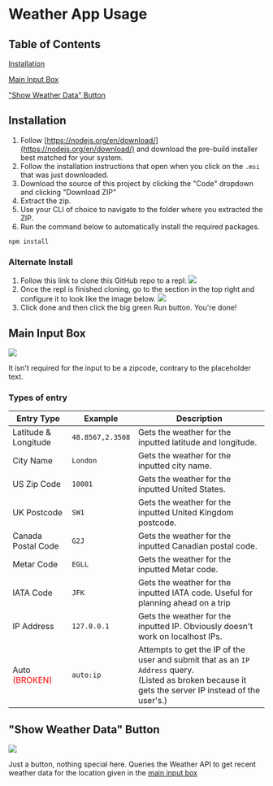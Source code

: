 Weather App Usage
=================

Table of Contents
-----------------
[Installation](#installation)

[Main Input Box](#main-input-box)

["Show Weather Data" Button](#show-weather-data-button)


Installation
------------

1. Follow [https://nodejs.org/en/download/](https://nodejs.org/en/download/) and download the pre-build installer best matched for your system.
2. Follow the installation instructions that open when you click on the `.msi` that was just downloaded.
3. Download the source of this project by clicking the "Code" dropdown and clicking "Download ZIP"
4. Extract the zip.
5. Use your CLI of choice to navigate to the folder where you extracted the ZIP.
6. Run the command below to automatically install the required packages.

```
npm install
```

### Alternate Install

1. Follow this link to clone this GitHub repo to a repl: ![](https://replit.com/badge/github/zeplulw/weather-app-final)
2. Once the repl is finished cloning, go to the section in the top right and configure it to look like the image below.
![](https://i.ibb.co/MDh91S3/image.png)
3. Click done and then click the big green Run button. You're done!


Main Input Box
--------------

![](https://i.ibb.co/0rCDLgW/image.png)

It isn't required for the input to be a zipcode, contrary to the placeholder text.

### Types of entry

| Entry Type | Example | Description |
|---|---|---|
| Latitude & Longitude | `48.8567,2.3508` | Gets the weather for the inputted latitude and longitude. |
| City Name | `London` | Gets the weather for the inputted city name. |
| US Zip Code | `10001` | Gets the weather for the inputted United States. |
| UK Postcode | `SW1` | Gets the weather for the inputted United Kingdom postcode. |
| Canada Postal Code | `G2J` | Gets the weather for the inputted Canadian postal code. |
| Metar Code | `EGLL` | Gets the weather for the inputted Metar code. |
| IATA Code | `JFK` | Gets the weather for the inputted IATA code. Useful for planning ahead on a trip |
| IP Address | `127.0.0.1` | Gets the weather for the inputted IP. Obviously doesn't work on localhost IPs. |
| Auto <span style="color:red;">(BROKEN)</span> | `auto:ip` | Attempts to get the IP of the user and submit that as an `IP Address` query.<br>(Listed as broken because it gets the server IP instead of the user's.) |


"Show Weather Data" Button
--------------------------

![](https://i.ibb.co/JKR72jr/image.png)

Just a button, nothing special here. Queries the Weather API to get recent weather data for the location given in the [main input box](#main-input-box)
